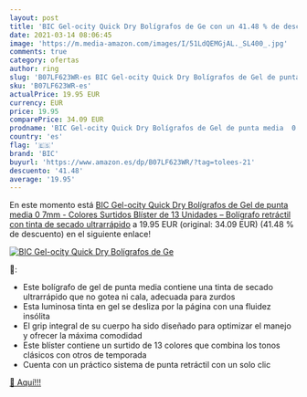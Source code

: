 ```yaml
---
layout: post
title: 'BIC Gel-ocity Quick Dry Bolígrafos de Ge con un 41.48 % de descuento'
date: 2021-03-14 08:06:45
image: 'https://m.media-amazon.com/images/I/51LdQEMGjAL._SL400_.jpg'
comments: true
category: ofertas
author: ring
slug: 'B07LF623WR-es BIC Gel-ocity Quick Dry Bolígrafos de Gel de punta media 0...'
sku: 'B07LF623WR-es'
actualPrice: 19.95 EUR
currency: EUR
price: 19.95
comparePrice: 34.09 EUR
prodname: 'BIC Gel-ocity Quick Dry Bolígrafos de Gel de punta media  0 7mm  - Colores Surtidos  Blíster de 13 Unidades – Bolígrafo retráctil con tinta de secado ultrarrápido'
country: 'es'
flag: '🇪🇸'
brand: 'BIC'
buyurl: 'https://www.amazon.es/dp/B07LF623WR/?tag=tolees-21'
descuento: '41.48'
average: '19.95'
---
```


En este momento está [BIC Gel-ocity Quick Dry Bolígrafos de Gel de punta media  0 7mm  - Colores Surtidos  Blíster de 13 Unidades – Bolígrafo retráctil con tinta de secado ultrarrápido](https://www.amazon.es/dp/B07LF623WR/?tag=tolees-21) a 19.95 EUR (original: 34.09 EUR) (41.48 %  de descuento) en el siguiente enlace!

[![BIC Gel-ocity Quick Dry Bolígrafos de Ge](https://m.media-amazon.com/images/I/51LdQEMGjAL._SL400_.jpg)](https://www.amazon.es/dp/B07LF623WR/?tag=tolees-21)

🔎:

- Este bolígrafo de gel de punta media contiene una tinta de secado ultrarrápido que no gotea ni cala, adecuada para zurdos
- Esta luminosa tinta en gel se desliza por la página con una fluidez insólita
- El grip integral de su cuerpo ha sido diseñado para optimizar el manejo y ofrecer la máxima comodidad
- Este blíster contiene un surtido de 13 colores que combina los tonos clásicos con otros de temporada
- Cuenta con un práctico sistema de punta retráctil con un solo clic

[🛒 Aquí!!!](https://www.amazon.es/dp/B07LF623WR/?tag=tolees-21)
